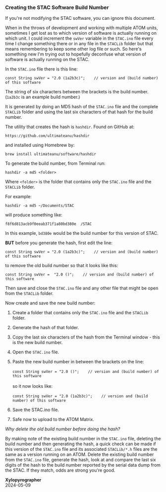 ### Creating the STAC Software Build Number

If you're not modifying the STAC software, you can ignore this document.

When in the throws of development and working with multiple ATOM units, sometimes I get lost as to which version of software is actually running on which unit. I could increment the `swVer` variable in the `STAC.ino` file every time I change something there or in any file in the `STACLib` folder but that means remembering to keep some other log file or such. So here's something new I'm trying out to hopefully deconfuse what version of software is actually running on the STAC.

In the `STAC.ino` file there is this line:

`const String swVer = "2.0 (1a2b3c)";    // version and (build number) of this software`

The string of six characters between the brackets is the build number. (`1a2b3c` is an example build number.)

It is generated by doing an MD5 hash of the `STAC.ino` file and the complete `STACLib` folder and using the last six characters of that hash for the build number.

The utility that creates the hash is `hashdir`. Found on GitHub at:

`https://github.com/ultimateanu/hashdir`
    
and installed using Homebrew by:

`brew install ultimateanu/software/hashdir`

To generate the build number, from Terminal run:

`hashdir -a md5 <folder>`
 
Where `<folder>` is the folder that contains only the `STAC.ino` file and the `STACLib` folder.

For example:

`hashdir -a md5 ~/Documents/STAC`

will produce something like:

`f8f6d813acb9f0eeab371f1a80bd380e  /STAC`

In this example, `bd380e` would be the build number for this version of STAC.

**BUT** before you generate the hash, first edit the line:

`const String swVer = "2.0 (1a2b3c)";    // version and (build number) of this software`

to remove the old build number so that it looks like this:

`const String swVer =  "2.0 ()";    // version and (build number) of this software`
    
Then save and close the `STAC.ino` file and any other file that might be open from the `STACLib` folder.

Now create and save the new build number:

1. Create a folder that contains only the `STAC.ino` file and the `STACLib` folder.
1. Generate the hash of that folder.
2. Copy the last six characters of the hash from the Terminal window - this is the new build number.
3. Open the `STAC.ino` file.
4. Paste the new build number in between the brackets on the line:<br><br>
`const String swVer = "2.0 ()";    // version and (build number) of this software`<br><br>so it now looks like:<br><br>
`const String swVer = "2.0 (1a2b3c)";    // version and (build number) of this software
`
     
5. Save the STAC.ino file.
6. Safe now to upload to the ATOM Matrix.

*Why delete the old build number before doing the hash?*

By making note of the existing build number in the `STAC.ino` file, deleting the build number and then generating the hash, a quick check can be made if this version of the `STAC.ino` file and its associated `STACLib/*.h` files are the same as a version running on an ATOM. Delete the existing build number from the `STAC.ino` file, generate the hash, look at and compare the last six digits of the hash to the build number reported by the serial data dump from the STAC. If they match, odds are strong you're good.

**Xylopyrographer**<br>
2024-05-09

